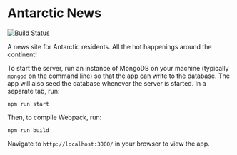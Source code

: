 # Antarctic News

[![Build Status](https://travis-ci.org/seeksort/antarctic-news.svg?branch=master)](https://travis-ci.org/seeksort/antarctic-news)

A news site for Antarctic residents. All the hot happenings around the continent!

To start the server, run an instance of MongoDB on your machine (typically `mongod` on the command line) so that the app can write to the database. The app will also seed the database whenever the server is started. In a separate tab, run:

    npm run start

Then, to compile Webpack, run:

    npm run build

Navigate to `http://localhost:3000/` in your browser to view the app.